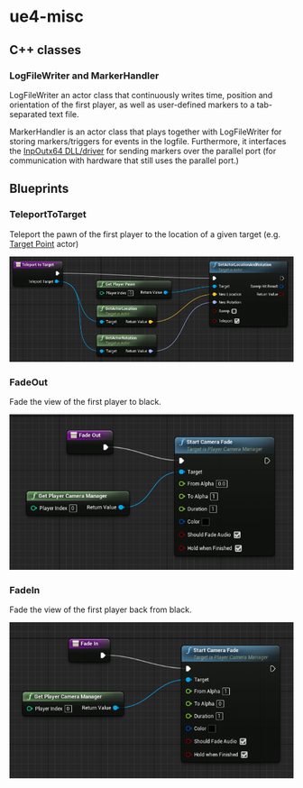 # ue4-misc

## C++ classes

### LogFileWriter and MarkerHandler

LogFileWriter an actor class that continuously writes time, position and orientation of the first player, as well as user-defined markers to a tab-separated text file.

MarkerHandler is an actor class that plays together with LogFileWriter for storing markers/triggers for events in the logfile. Furthermore, it interfaces the [InpOutx64 DLL/driver](http://www.highrez.co.uk/downloads/inpout32/) for sending markers over the parallel port (for communication with hardware that still uses the parallel port.)

## Blueprints

### TeleportToTarget

Teleport the pawn of the first player to the location of a given target (e.g. [Target Point](https://docs.unrealengine.com/latest/INT/Engine/Actors/TargetPoint/) actor)

![TeleportToTarget](Blueprints/teleport_to_target.png)

### FadeOut

Fade the view of the first player to black.

![FadeOut](Blueprints/fade_out.png)

### FadeIn

Fade the view of the first player back from black.

![FadeIn](Blueprints/fade_in.png)
